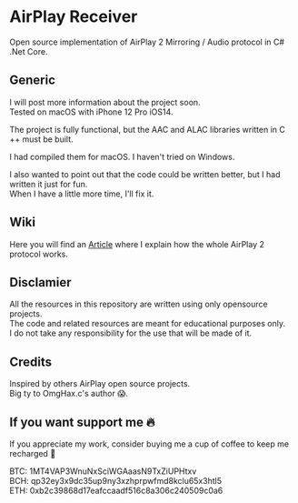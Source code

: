 # AirPlay Receiver
Open source implementation of AirPlay 2 Mirroring / Audio protocol in C# .Net Core.  

## Generic

I will post more information about the project soon.  
Tested on macOS with iPhone 12 Pro iOS14.  
  
The project is fully functional, but the AAC and ALAC libraries written in C ++ must be built.  
  
I had compiled them for macOS. I haven't tried on Windows.  
  
I also wanted to point out that the code could be written better, but I had written it just for fun.  
When I have a little more time, I'll fix it.  

## Wiki
  
Here you will find an [Article](https://github.com/SteeBono/airplayreceiver/wiki) where I explain how the whole AirPlay 2 protocol works.
  
## Disclamier
  
All the resources in this repository are written using only opensource projects.  
The code and related resources are meant for educational purposes only.  
I do not take any responsibility for the use that will be made of it.    

## Credits

Inspired by others AirPlay open source projects.  
Big ty to OmgHax.c's author 😱. 

## If you want support me 🔥

If you appreciate my work, consider buying me a cup of coffee to keep me recharged 🥲  
  
BTC: 1MT4VAP3WnuNxSciWGAaasN9TxZiUPHtxv  
BCH: qp32ey3x9dc35up9ny3xzhprpwfmd8kclu65x3htl5  
ETH: 0xb2c39868d17eafccaadf516c8a306c240509c0a6  
